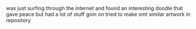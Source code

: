 was just surfing through the internet and found an interesting doodle
that gave peace but had a lot of stuff goin on
tried to make smt similar
artwork in repository
